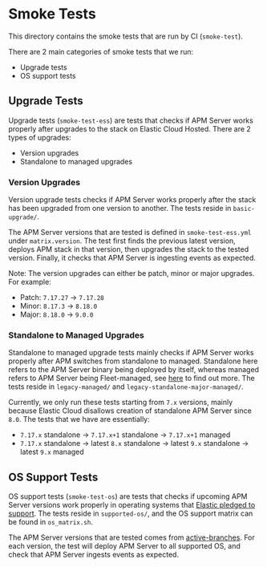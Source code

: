 # Smoke Tests

This directory contains the smoke tests that are run by CI (`smoke-test`). 

There are 2 main categories of smoke tests that we run:
  - Upgrade tests
  - OS support tests

## Upgrade Tests

Upgrade tests (`smoke-test-ess`) are tests that checks if APM Server works properly after upgrades to the stack on Elastic Cloud Hosted. There are 2 types of upgrades:
  - Version upgrades
  - Standalone to managed upgrades

### Version Upgrades

Version upgrade tests checks if APM Server works properly after the stack has been upgraded from one version to another.
The tests reside in `basic-upgrade/`.

The APM Server versions that are tested is defined in `smoke-test-ess.yml` under `matrix.version`.
The test first finds the previous latest version, deploys APM stack in that version, then upgrades the stack to the tested version.
Finally, it checks that APM Server is ingesting events as expected.

Note: The version upgrades can either be patch, minor or major upgrades. For example:
  - Patch: `7.17.27` -> `7.17.28`
  - Minor: `8.17.3`  -> `8.18.0`
  - Major: `8.18.0`  -> `9.0.0`

### Standalone to Managed Upgrades

Standalone to managed upgrade tests mainly checks if APM Server works properly after APM switches from standalone to managed.
Standalone here refers to the APM Server binary being deployed by itself, whereas managed refers to APM Server being Fleet-managed, see [here](https://www.elastic.co/guide/en/observability/current/apm-getting-started-apm-server.html) to find out more.
The tests reside in `legacy-managed/` and `legacy-standalone-major-managed/`.

Currently, we only run these tests starting from `7.x` versions, mainly because Elastic Cloud disallows creation of standalone APM Server since `8.0`.
The tests that we have are essentially:
  - `7.17.x` standalone -> `7.17.x+1` standalone -> `7.17.x+1` managed
  - `7.17.x` standalone -> latest `8.x` standalone -> latest `9.x` standalone -> latest `9.x` managed

## OS Support Tests

OS support tests (`smoke-test-os`) are tests that checks if upcoming APM Server versions work properly in operating systems that [Elastic pledged to support](https://www.elastic.co/support/matrix#matrix_os).
The tests reside in `supported-os/`, and the OS support matrix can be found in `os_matrix.sh`.

The APM Server versions that are tested comes from [active-branches](https://github.com/elastic/oblt-actions/tree/main/elastic/active-branches).
For each version, the test will deploy APM Server to all supported OS, and check that APM Server ingests events as expected.
